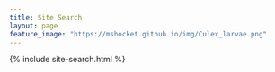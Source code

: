 ```yaml
---
title: Site Search
layout: page
feature_image: "https://mshocket.github.io/img/Culex_larvae.png"
---
```

{% include site-search.html %}
